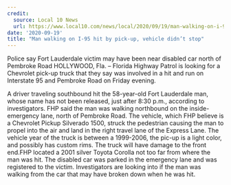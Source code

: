 ```yaml
---
credit:
  source: Local 10 News
  url: https://www.local10.com/news/local/2020/09/19/man-walking-on-i-95-hit-by-pick-up-vehicle-didnt-stop/
date: '2020-09-19'
title: "Man walking on I-95 hit by pick-up, vehicle didn’t stop"
---
```

Police say Fort Lauderdale victim may have been near disabled car north of Pembroke Road
HOLLYWOOD, Fla. – Florida Highway Patrol is looking for a Chevrolet pick-up truck that they say was involved in a hit and run on Interstate 95 and Pembroke Road on Friday evening.

A driver traveling southbound hit the 58-year-old Fort Lauderdale man, whose name has not been released, just after 8:30 p.m., according to investigators. FHP said the man was walking northbound on the inside-emergency lane, north of Pembroke Road.
The vehicle, which FHP believe is a Chevrolet Pickup Silverado 1500, struck the pedestrian causing the man to propel into the air and land in the right travel lane of the Express Lane. The vehicle year of the truck is between a 1999-2006, the pic-up is a light color, and possibly has custom rims. The truck will have damage to the front end.FHP located a 2001 silver Toyota Corolla not too far from where the man was hit. The disabled car was parked in the emergency lane and was registered to the victim. Investigators are looking into if the man was walking from the car that may have broken down when he was hit.
